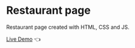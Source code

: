 # Restaurant page

Restaurant page created with HTML, CSS and JS.

[Live Demo](https://ardamoin.github.io/restaurant-page/) :point_left:
